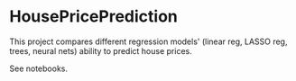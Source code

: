 # HousePricePrediction
This project compares different regression models' (linear reg, LASSO reg, trees, neural nets)  ability to predict house prices.

See notebooks.
